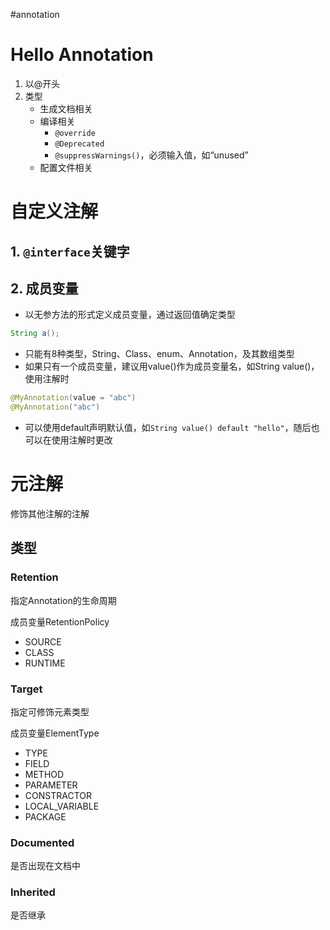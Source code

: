 #annotation

# Hello Annotation

1. 以@开头
2. 类型
	- 生成文档相关
	- 编译相关
		- `@override`
		- `@Deprecated`
		- `@suppressWarnings()`，必须输入值，如“unused”
	- 配置文件相关

# 自定义注解

## 1. `@interface`关键字

## 2. 成员变量

- 以无参方法的形式定义成员变量，通过返回值确定类型

``` Java
String a();
```

- 只能有8种类型，String、Class、enum、Annotation，及其数组类型
- 如果只有一个成员变量，建议用value()作为成员变量名，如String value()，使用注解时

``` java
@MyAnnotation(value = "abc")
@MyAnnotation("abc")
```

- 可以使用default声明默认值，如`String value() default "hello"`，随后也可以在使用注解时更改

# 元注解

修饰其他注解的注解

## 类型

### Retention

指定Annotation的生命周期

成员变量RetentionPolicy
- SOURCE
- CLASS
- RUNTIME

### Target

指定可修饰元素类型

成员变量ElementType
- TYPE
- FIELD
- METHOD
- PARAMETER
- CONSTRACTOR
- LOCAL_VARIABLE
- PACKAGE

### Documented

是否出现在文档中

### Inherited

是否继承